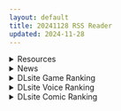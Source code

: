 ```yaml
---
layout: default
title: 20241128 RSS Reader
updated: 2024-11-28
---
```


<details class='content-parent'>
<summary>
Resources
</summary>
<details class='content-child'>
<summary>
<span class='rss-title'> [P站ID=16034374][Kizuna/絆] fanbox合集至24.11[3G] </span> <a class='rss-link' href='https://gmgard.com/gm127739' target='_blank'>&nbsp;</a>
<div class='rss-published'> 🕛 20241127 16:07:29</div>
</summary>
<img src="https://static.gmgard.us/Images/upload/16867280007290976.jpg" /><br /><p>今天又看见了玛丽的色图，看样子只能明天再戒撸了。</p>
</details>
<details class='content-child'>
<summary>
<span class='rss-title'> [MMD]32.枫丹の淫啪派对[574M][Iwara](by changhuasanqing) </span> <a class='rss-link' href='https://gmgard.com/gm127727' target='_blank'>&nbsp;</a>
<div class='rss-published'> 🕛 20241127 14:55:37</div>
</summary>
<img src="https://static.gmgard.us/Images/upload/17281271537277289.jpg" /><br /><p>米家绝伦男的播种淫趴 1080p有CV</p>
</details>
<details class='content-child'>
<summary>
<span class='rss-title'> [MMD][Ganyu/甘雨]How to get a bigboobs slave[187M] [Iwara](by wild452) </span> <a class='rss-link' href='https://gmgard.com/gm127726' target='_blank'>&nbsp;</a>
<div class='rss-published'> 🕛 20241127 14:55:37</div>
</summary>
<img src="https://static.gmgard.us/Images/upload/14395271521585450.jpg" /><br /><p>原神同人</p>
</details>
<details class='content-child'>
<summary>
<span class='rss-title'> [自购][官方中字][RJ01206214](同人音声)[桜色ピアノ]两个超受欢迎的JK因「试用女友制度」而偶然成为我女朋友的故事♪ </span> <a class='rss-link' href='https://gmgard.com/gm127738' target='_blank'>&nbsp;</a>
<div class='rss-published'> 🕛 20241127 14:51:25</div>
</summary>
<img src="https://static.gmgard.us/Images/upload/90167272217092963.jpg" /><br /><p>后缀改7z解压，转载请重新打包后上传。</p>
</details>
<details class='content-child'>
<summary>
<span class='rss-title'> (4K超分)[桜都字幕组][ピンクパイナップル]アイベヤ THE ANIMATION(2.63G) </span> <a class='rss-link' href='https://gmgard.com/gm127737' target='_blank'>&nbsp;</a>
<div class='rss-published'> 🕛 20241127 14:51:25</div>
</summary>
<img src="https://static.gmgard.us/Images/upload/96511272201524313.jpg" /><br /><p>没找到高清片源，超分效果不甚理想，不过观感还行</p>
</details>
<details class='content-child'>
<summary>
<span class='rss-title'> [RPG/安卓/汉化][RJ01186842][やまなし娘]怪盗莲(怪盗レン) Ver1.0.2[2.45G] </span> <a class='rss-link' href='https://gmgard.com/gm127734' target='_blank'>&nbsp;</a>
<div class='rss-published'> 🕛 20241127 13:42:49</div>
</summary>
<img src="http://heistbeer.com/d/file/p/2024-5-6/171496407000050.jpg" /><br /><p>游戏介绍：</p>
</details>
<details class='content-child'>
<summary>
<span class='rss-title'> [RPG/安卓直装/汉化H][RJ01255392][ぱわめんと! ]战斗吧!赚钱吧!当然有啦!(戦え!稼げ!あるともふ!)V1.1 </span> <a class='rss-link' href='https://gmgard.com/gm127733' target='_blank'>&nbsp;</a>
<div class='rss-published'> 🕛 20241127 13:42:49</div>
</summary>
<img src="https://image.acg.lol/file/2024/11/25/RJ01255392_img_main.webp" /><br /><p>☆剧情简介☆
王都流传的火龙讨伐传闻……与阿尔珍特（有也风）毫无关系
一如既往地前往行商处采购食品，得知商人正计划进货火龙霜降肉。
据说火龙肉半世纪不腐，无论何种烹饪方式都能美味享用……似乎如此。
然而，火龙肉价格高达 100 万 G，是一笔难以立即筹措的巨款。因此，商人向我推荐了可以赚钱的地下城。
果真有人能获得火龙霜降肉，并得以品尝吗……！！</p>
</details>
<details class='content-child'>
<summary>
<span class='rss-title'> [ACT/动态/官中/双端][RJ307581][Liquid Moon]異形病棟/SILENCE OF THE DAMNED[254M] </span> <a class='rss-link' href='https://gmgard.com/gm127732' target='_blank'>&nbsp;</a>
<div class='rss-published'> 🕛 20241127 13:42:49</div>
</summary>
<img src="https://m.acg-img.one/wp-content/uploads/2024/10/20241004085452169945.png" /><br /><p>〈ストーリー〉
メリーチェは閉鎖された病棟で働く看護師。
彼女はこの終わりのない、悪夢の様な世界から抜け出すことが出来るのだろうか……</p>
</details>
<details class='content-child'>
<summary>
<span class='rss-title'> [SLG/官中][RJ01124819][Playmeow社团]重启的NTR后宫生活/人妻コンディショニング </span> <a class='rss-link' href='https://gmgard.com/gm127731' target='_blank'>&nbsp;</a>
<div class='rss-published'> 🕛 20241127 13:42:49</div>
</summary>
<img src="https://image.acg.lol/file/2024/11/06/ss_95f99a83c5d06b76ef3ff07dfd162115d4a11619.1920x1080.jpg" /><br /><p>游戏介绍
◆特色系统
　◇在环境设定里能打开全CG模式,自由浏览HCG</p>
</details>
<details class='content-child'>
<summary>
<span class='rss-title'> [SLG/安卓][RJ01274233][狐狐部屋 ]性処理専用ペット ねずみちゃんAndroid.Ver[79MB] </span> <a class='rss-link' href='https://gmgard.com/gm127730' target='_blank'>&nbsp;</a>
<div class='rss-published'> 🕛 20241127 13:42:49</div>
</summary>
<img src="https://games.hnt.co.jp/wp-content/uploads/2024/10/img_6716311379cd4.jpg.webp" /><br /><p>没啥介绍跟模拟器打桩差不多！</p>
</details>
<details class='content-child'>
<summary>
<span class='rss-title'> [轻之国度](一般小说)[雨森焚火] 败犬女主太多了!7+SSS短篇集(epub) </span> <a class='rss-link' href='https://gmgard.com/gm127725' target='_blank'>&nbsp;</a>
<div class='rss-published'> 🕛 20241127 13:42:49</div>
</summary>
<img src="https://static.gmgard.us/Images/upload/15997271158210119.jpg" /><br /><p>第七卷简介：</p>
</details>
<details class='content-child'>
<summary>
<span class='rss-title'> [同人动画]Henkawa大佬24年11月新作[fanbox][358MB] </span> <a class='rss-link' href='https://gmgard.com/gm127736' target='_blank'>&nbsp;</a>
<div class='rss-published'> 🕛 20241127 13:21:15</div>
</summary>
<img src="https://static.gmgard.us/Images/upload/62613272012319217.jpg" /><br /><p>咲夜，劲</p>
</details>
<details class='content-child'>
<summary>
<span class='rss-title'> [同人动画]RedRainSFM大佬24年11月作品[patreon][379MB] </span> <a class='rss-link' href='https://gmgard.com/gm127735' target='_blank'>&nbsp;</a>
<div class='rss-published'> 🕛 20241127 13:21:12</div>
</summary>
<img src="https://static.gmgard.us/Images/upload/99783272000094334.jpg" /><br /><p>凯撒乳交动画，劲</p>
</details>
<details class='content-child'>
<summary>
<span class='rss-title'> [RPG/NTR/动态/PC+安卓] [RJ288182][FreespaceP]寝取町のエッチな回覧板 〜町内探索型AVG・玄関あけたら即エッチ〜[2.10G] </span> <a class='rss-link' href='https://gmgard.com/gm127721' target='_blank'>&nbsp;</a>
<div class='rss-published'> 🕛 20241127 13:20:58</div>
</summary>
<img src="https://pic.imoe.pw/2024/11/26/03f30c4ffd02d.gif" /><br /><p>游戏剧情：我是个平平无奇的普通人没有一技之长，
长相抱歉身材更是难以直视过着平凡的生活，做着平凡的工作，
简直平凡的泯然众人虽然我的生活苦闷无比，
但是我依旧每天盯着各种女人猛看不管是一起打工的前辈，
还是住在隔壁的丰满学生小姐姐每天都在床上会用幻想来满足自己……直到那天，
睡眼朦胧的我发现玄关多了一块[板子]当我迷迷糊糊拿起来后，
却发现这居然是[寝取回览板]！这虽然不知道哪位好心人居然传给了我</p>
</details>
<details class='content-child'>
<summary>
<span class='rss-title'> [3D动画/无修正] [牛頭人愛好者] VAM 妻心后传-巨根小鬼的威胁-Part1 [1.52G] [patreon] </span> <a class='rss-link' href='https://gmgard.com/gm127728' target='_blank'>&nbsp;</a>
<div class='rss-published'> 🕛 20241127 13:16:59</div>
</summary>
<img src="https://static.gmgard.us/Images/upload/20255271802543566.jpg" /><br /><p>牛头人作品，小马开大车</p>
</details>

</details>
<details class='content-parent'>
<summary>
News
</summary>
<details class='content-child'>
<summary>
<span class='rss-title'> 一之瀨家全員參戰，Steam倖存者射擊《Kagura Survivors》將推《夏日狂想曲》聯動DLC </span> <a class='rss-link' href='https://www.4gamers.com.tw/news/detail/68676/kagura-survivors-cross-over-summer-memories-dlc' target='_blank'>&nbsp;</a>
<div class='rss-published'> 🕛 20241127 18:03:44</div>
</summary>
<img src="https://img.4gamers.com.tw/news-image/65ac9bb9-2e41-4797-8b60-cc5575f7b44b.jpg"/>
當然沒有叔父。
</details>
<details class='content-child'>
<summary>
<span class='rss-title'> 芒果派對攜30款遊戲參展G-EIGHT'24！增設「意識之上酒吧」 VTuber互動區與「芒果攝影棚」還原遊戲場景 </span> <a class='rss-link' href='https://www.4gamers.com.tw/news/detail/68655/mango-party-at-g-eight-2024-preview' target='_blank'>&nbsp;</a>
<div class='rss-published'> 🕛 20241127 13:10:07</div>
</summary>
<img src="https://img.4gamers.com.tw/news-image/91d647db-8da3-4b01-a0cc-bc8f3a3fd693.jpg"/>
今年大作齊發
</details>
<details class='content-child'>
<summary>
<span class='rss-title'> Steam可愛獸娘ARPG《ATLYSS》獲壓倒性好評，嘲諷動作滿足獸迷紳士社群 </span> <a class='rss-link' href='https://www.4gamers.com.tw/news/detail/68661/atlyss-earn-overwhelmingly-positive-reviews-on-steam' target='_blank'>&nbsp;</a>
<div class='rss-published'> 🕛 20241127 12:40:53</div>
</summary>
<img src="https://img.4gamers.com.tw/news-image/01b5c4d6-49a8-4ea4-8076-e0a26e1047be.jpg"/>
同接人數持續上升
</details>

</details>
<details class='content-parent'>
<summary>
DLsite Game Ranking
</summary>
<details class='content-child'>
<summary>
<span class='rss-title'> IV?AV!! -2nd Girl- [硝石工房] </span> <a class='rss-link' href='https://www.dlsite.com/maniax/work/=/product_id/RJ01290563.html' target='_blank'>&nbsp;</a>
<div class='rss-published'> 🕛 20241128 13:16:23</div>
</summary>
<img src ="http://img.dlsite.jp/modpub/images2/work/doujin/RJ01291000/RJ01290563_img_main.jpg"/><br/>60FPSのぬるぬるムービー。デカパイアイドルのIV撮影をAVに誘導しちゃえ!?
</details>
<details class='content-child'>
<summary>
<span class='rss-title'> MazeCave~俺の感覚遮断触手ダンジョン! [東京乳業] </span> <a class='rss-link' href='https://www.dlsite.com/maniax/work/=/product_id/RJ01245835.html' target='_blank'>&nbsp;</a>
<div class='rss-published'> 🕛 20241128 13:16:23</div>
</summary>
<img src ="http://img.dlsite.jp/modpub/images2/work/doujin/RJ01246000/RJ01245835_img_main.jpg"/><br/>感覚遮断トラップでドジな冒険者の魔力を搾り取れ!俺の苗床ダンジョンを作ろう!
</details>
<details class='content-child'>
<summary>
<span class='rss-title'> ヤリステメスブターDLC1 メスブタ/ゲスブタ [にゅう工房] </span> <a class='rss-link' href='https://www.dlsite.com/maniax/work/=/product_id/RJ01129834.html' target='_blank'>&nbsp;</a>
<div class='rss-published'> 🕛 20241128 13:16:23</div>
</summary>
<img src ="http://img.dlsite.jp/modpub/images2/work/doujin/RJ01130000/RJ01129834_img_main.jpg"/><br/>ヤリステメスブターのDLC1が準備できました!ゲームの世界をもう少し拡げてお楽しみいただけます!このDLCを遊ぶためには、ヤリステメスブター本体の購入が必要です。
</details>
<details class='content-child'>
<summary>
<span class='rss-title'> 優しい巨乳シスターお姉さんに逆レ○プされちゃった [A86GJ3] </span> <a class='rss-link' href='https://www.dlsite.com/maniax/work/=/product_id/RJ01285169.html' target='_blank'>&nbsp;</a>
<div class='rss-published'> 🕛 20241128 13:16:23</div>
</summary>
<img src ="http://img.dlsite.jp/modpub/images2/work/doujin/RJ01286000/RJ01285169_img_main.jpg"/><br/>おねショタ系の逆レ○プアニメゲーム、本作の特徴は下品な騎乗位生ハメセックスアニメ、いつでもどこでも生中出し
</details>
<details class='content-child'>
<summary>
<span class='rss-title'> ヤリステメスブター ボクだけの謎ルール!女トレーナーに勝つとエッチあたりまえ [にゅう工房] </span> <a class='rss-link' href='https://www.dlsite.com/maniax/work/=/product_id/RJ01082861.html' target='_blank'>&nbsp;</a>
<div class='rss-published'> 🕛 20241128 13:16:23</div>
</summary>
<img src ="http://img.dlsite.jp/modpub/images2/work/doujin/RJ01083000/RJ01082861_img_main.jpg"/><br/>勝てばエッチのモンスターバトルRPG!ヤリステメスブター!!
</details>

</details>
<details class='content-parent'>
<summary>
DLsite Voice Ranking
</summary>
<details class='content-child'>
<summary>
<span class='rss-title'> 與惡魔女僕訂下契約的代價 [Lucid Dream 迷聲夢寐] </span> <a class='rss-link' href='https://www.dlsite.com/maniax/work/=/product_id/RJ398048.html' target='_blank'>&nbsp;</a>
<div class='rss-published'> 🕛 20241128 13:16:26</div>
</summary>
<img src ="http://img.dlsite.jp/modpub/images2/work/doujin/RJ399000/RJ398048_img_main.jpg"/><br/>與訂下契約的惡魔女僕共同生活,接受療癒與被吸取精氣的日常。
</details>
<details class='content-child'>
<summary>
<span class='rss-title'> ❤️甘あねメイド❤️「お姉ちゃんが"あまあまちゅっちゅ"してあげる...❤️」 [桃色みんと] </span> <a class='rss-link' href='https://www.dlsite.com/maniax/work/=/product_id/RJ01261681.html' target='_blank'>&nbsp;</a>
<div class='rss-published'> 🕛 20241128 13:16:26</div>
</summary>
<img src ="http://img.dlsite.jp/modpub/images2/work/doujin/RJ01262000/RJ01261681_img_main.jpg"/><br/>お姉ちゃんメイドはボクくん(あなた)の事がだ～いすきっ♪ボクくんの為ならば、添い寝に耳舐めにオナサポだってしてあげますっ♪お手々やお口、そしておま◯こっ♪お姉ちゃんの身体ぜ～んぶを使って、喜んでご奉仕させていただきますっ♪「そう...だってお姉ちゃんは...ボクくん専属の..."お姉ちゃんメイド"なんだから...♪」
</details>
<details class='content-child'>
<summary>
<span class='rss-title'> 異世界娘のデリヘル嬢～当店人気No.1がご主人様の精液を空っぽになるまで搾り尽くします～ [ファウナス] </span> <a class='rss-link' href='https://www.dlsite.com/maniax/work/=/product_id/RJ393858.html' target='_blank'>&nbsp;</a>
<div class='rss-published'> 🕛 20241128 13:16:26</div>
</summary>
<img src ="http://img.dlsite.jp/modpub/images2/work/doujin/RJ394000/RJ393858_img_main.jpg"/><br/>在籍する女の子が全員、異世界からやってきた美少女だというデリヘル店。 どうやら彼女たちにとって、精液は魔力の源であるらしい
</details>
<details class='content-child'>
<summary>
<span class='rss-title'> 【KU100】触手漬けにされ肉欲地獄に堕とされる少女退魔師 [ファウナス] </span> <a class='rss-link' href='https://www.dlsite.com/maniax/work/=/product_id/RJ398603.html' target='_blank'>&nbsp;</a>
<div class='rss-published'> 🕛 20241128 13:16:26</div>
</summary>
<img src ="http://img.dlsite.jp/modpub/images2/work/doujin/RJ399000/RJ398603_img_main.jpg"/><br/>妖魔退治を生業とする退魔師の巫女。大きな任務が終わった直後、急遽洞窟の妖魔討伐を命じられる.......
</details>
<details class='content-child'>
<summary>
<span class='rss-title'> 風紀委員の知られざる一面…?! 誘惑してくる相手を、逆にアナル奴○に調教する!【KU100】 [牧場特供] </span> <a class='rss-link' href='https://www.dlsite.com/maniax/work/=/product_id/RJ01287514.html' target='_blank'>&nbsp;</a>
<div class='rss-published'> 🕛 20241128 13:16:26</div>
</summary>
<img src ="http://img.dlsite.jp/modpub/images2/work/doujin/RJ01288000/RJ01287514_img_main.jpg"/><br/>真面目な風紀委員は放課後に男子トイレでのアナルオナニーが趣味があった。 そこに居合わせたことで、彼女の秘密を知り、脅すことでホテルに呼び出せた。 エロいことに対し最初は抵抗こそしていたものの、アナルビーズを入れて来るような変態だった。 アナルで気持ちよくなりたいだけの雌豚のご主人様になってあげることにした! ただのHだけじゃなく、アナル調教、二穴同時攻めなどで真面目だった委員長を 自分だけの奴○に調教していきます!
</details>

</details>
<details class='content-parent'>
<summary>
DLsite Comic Ranking
</summary>
<details class='content-child'>
<summary>
<span class='rss-title'> 女畜加工プラント 捕らわれたヒーロー・ツインバード加工記録 後編 [超健康屋] </span> <a class='rss-link' href='https://www.dlsite.com/maniax/work/=/product_id/RJ01294019.html' target='_blank'>&nbsp;</a>
<div class='rss-published'> 🕛 20241128 13:16:28</div>
</summary>
<img src ="http://img.dlsite.jp/modpub/images2/work/doujin/RJ01295000/RJ01294019_img_main.jpg"/><br/>様々な女性を捕らえクライアントに都合の良い女畜へと加工する女畜加工プラント。 今回捕らえられた超常の力を持つスーパーヒロイン、ニカとラキは非人道的かつ尊厳を踏みにじる残酷な加工を受け続ける事となる……
</details>
<details class='content-child'>
<summary>
<span class='rss-title'> ダウナー研究者お姉さんにお願いしてえっちなことしてもらう話。 [内臓研究所] </span> <a class='rss-link' href='https://www.dlsite.com/maniax/work/=/product_id/RJ01225571.html' target='_blank'>&nbsp;</a>
<div class='rss-published'> 🕛 20241128 13:16:28</div>
</summary>
<img src ="http://img.dlsite.jp/modpub/images2/work/doujin/RJ01226000/RJ01225571_img_main.jpg"/><br/>ダウナー研究者お姉さんとえっちなことをしよう
</details>
<details class='content-child'>
<summary>
<span class='rss-title'> 女畜加工プラント 捕らわれたヒーロー・ツインバード加工記録 前編 [超健康屋] </span> <a class='rss-link' href='https://www.dlsite.com/maniax/work/=/product_id/RJ01222062.html' target='_blank'>&nbsp;</a>
<div class='rss-published'> 🕛 20241128 13:16:28</div>
</summary>
<img src ="http://img.dlsite.jp/modpub/images2/work/doujin/RJ01223000/RJ01222062_img_main.jpg"/><br/>様々な女性を捕らえクライアントに都合の良い女畜へと加工する女畜加工プラント。 今回捕らえられた超常の力を持つスーパーヒロイン、ニカとラキは非人道的かつ尊厳を踏みにじる残酷な加工を受け続ける事となる……
</details>
<details class='content-child'>
<summary>
<span class='rss-title'> 家が湿気過ぎて生えてきた幻覚誘発するキノコを誤食して発情したあとのあれやこれ [捕食少女] </span> <a class='rss-link' href='https://www.dlsite.com/maniax/work/=/product_id/RJ01114389.html' target='_blank'>&nbsp;</a>
<div class='rss-published'> 🕛 20241128 13:16:28</div>
</summary>
<img src ="http://img.dlsite.jp/modpub/images2/work/doujin/RJ01115000/RJ01114389_img_main.jpg"/><br/>これはごく普通すぎて普通でしかない一人の女子大学生の日常ストーリーです。 家の中が湿気てキノコが生えることになり、好奇心からそのキノコを誤って摂取した結果、幻覚を体験します。本文は52ページ。特典のおまけ2枚付きです。
</details>
<details class='content-child'>
<summary>
<span class='rss-title'> 女子校の性欲処理係として編入した男子生徒による記録 [あのんの大洪水伝説] </span> <a class='rss-link' href='https://www.dlsite.com/maniax/work/=/product_id/RJ439801.html' target='_blank'>&nbsp;</a>
<div class='rss-published'> 🕛 20241128 13:16:28</div>
</summary>
<img src ="http://img.dlsite.jp/modpub/images2/work/doujin/RJ440000/RJ439801_img_main.jpg"/><br/>これは女子校でただ一人の男子である『性欲処理係』のあなたと 欲求不満なドスケベ女子達との濃厚変態プレイの記録である──… 女子校に編入させられたあなたを待っていたのは、思春期でムラムラが止まらない女の子たちとの淫らな日々!?溜まりに溜まった性欲とこじれまくった性癖を解放すべく、 あの手この手であなたに変態プレイを求めてくる彼女達… ド淫乱なニオイフェチ女子に囲まれた、スケベ過ぎる学園性活!
</details>

</details>
